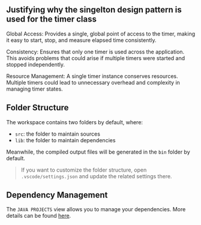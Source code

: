 ## Justifying why the singelton design pattern is used for the timer class 

Global Access: Provides a single, global point of access to the timer, making it easy to start, stop, and measure elapsed time consistently.

Consistency: Ensures that only one timer is used across the application. This avoids problems that could arise if multiple timers were started and stopped independently.

Resource Management: A single timer instance conserves resources. Multiple timers could lead to unnecessary overhead and complexity in managing timer states.

## Folder Structure

The workspace contains two folders by default, where:

- `src`: the folder to maintain sources
- `lib`: the folder to maintain dependencies

Meanwhile, the compiled output files will be generated in the `bin` folder by default.

> If you want to customize the folder structure, open `.vscode/settings.json` and update the related settings there.

## Dependency Management

The `JAVA PROJECTS` view allows you to manage your dependencies. More details can be found [here](https://github.com/microsoft/vscode-java-dependency#manage-dependencies).
